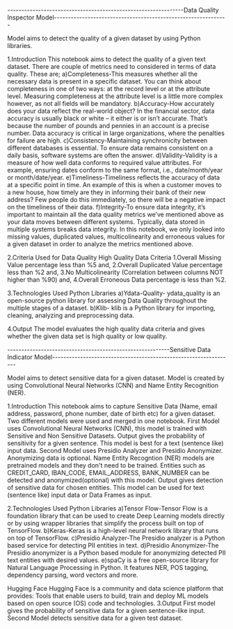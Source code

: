 ---------------------------------------------------------------Data Quality Inspector Model--------------------------------------------------------------

Model aims to detect the quality of a given dataset by using Python libraries. 

1.Introduction
This notebook aims to detect the quality of a given text dataset. There are couple of metrics need to considered in terms of data quality. These are;
a)Completeness-This measures whether all the necessary data is present in a specific dataset. You can think about completeness in one of two ways: at the record level or at the attribute level. Measuring completeness at the attribute level is a little more complex however, as not all fields will be mandatory.
b)Accuracy-How accurately does your data reflect the real-world object? In the financial sector, data accuracy is usually black or white – it either is or isn’t accurate. That’s because the number of pounds and pennies in an account is a precise number. Data accuracy is critical in large organizations, where the penalties for failure are high.
c)Consistency-Maintaining synchronicity between different databases is essential. To ensure data remains consistent on a daily basis, software systems are often the answer.
d)Validity-Validity is a measure of how well data conforms to required value attributes. For example, ensuring dates conform to the same format, i.e., date/month/year or month/date/year.
e)Timeliness-Timeliness reflects the accuracy of data at a specific point in time. An example of this is when a customer moves to a new house, how timely are they in informing their bank of their new address? Few people do this immediately, so there will be a negative impact on the timeliness of their data.
f)Integrity-To ensure data integrity, it’s important to maintain all the data quality metrics we’ve mentioned above as your data moves between different systems. Typically, data stored in multiple systems breaks data integrity.
In this notebook, we only looked into missing values, duplicated values, multicolinearity and erroneous values for a given dataset in order to analyze the metrics mentioned above.

2.Criteria Used for Data Quality
High Quality Data Criteria
1.Overall Missing Value percentage less than %5 and,
2.Overall Duplicated Value percentage less than %2 and,
3.No Multicolinearity (Correlation between columns NOT higher than %90) and,
4.Overall Erroneous Data percentage is less than %2.

3.Technologies Used
Python Libraries
a)Ydata-Quality- ydata_quality is an open-source python library for assessing Data Quality throughout the multiple stages of a dataset.
b)Klib- klib is a Python library for importing, cleaning, analyzing and preprocessing data.

4.Output
The model evaluates the high quality data criteria and gives whether the given data set is high quality or low quality.

----------------------------------------------------------Sensitive Data Indicator Model-----------------------------------------------------------------

Model aims to detect sensitive data for a given dataset. Model is created by using Convolutional Neural Networks (CNN) and Name Entity Recognition (NER).

1.Introduction
This notebook aims to capture Sensitive Data (Name, email address, password, phone number, date of birth etc) for a given dataset. Two different models were used and merged in one notebook. 
First Model uses Convolutional Neural Networks (CNN), this model is trained with Sensitive and Non Sensitive Datasets. Output gives the probability of sensitivity for a given sentence. This model is best for a text (sentence like) input data.
Second Model uses Presidio Analyzer and Presidio Anonymizer. Anonymizing data is optional. Name Entity Recogntion (NER) models are pretrained models and they don't need to be trained. Entities such as CREDIT_CARD, IBAN_CODE, EMAIL_ADDRESS, BANK_NUMBER can be detected and anonymized(optional) with this model. Output gives detection of sensitive data for chosen entities. This model can be used for text (sentence like) input data or Data Frames as input.

2.Technologies Used
Python Libraries
a)Tensor Flow-Tensor Flow is a foundation library that can be used to create Deep Learning models directly or by using wrapper libraries that simplify the process built on top of TensorFlow.
b)Keras-Keras is a high-level neural network library that runs on top of TensorFlow.
c)Presidio Analyzer-The Presidio analyzer is a Python based service for detecting PII entities in text.
d)Presidio Anonymizer-The Presidio anonymizer is a Python based module for anonymizing detected PII text entities with desired values.
e)spaCy is a free open-source library for Natural Language Processing in Python. It features NER, POS tagging, dependency parsing, word vectors and more.

Hugging Face 
Hugging Face is a community and data science platform that provides: Tools that enable users to build, train and deploy ML models based on open source (OS) code and technologies.
3.Output
First model gives the probability of sensitive data for a given sentence-like input.  
Second Model detects sensitive data for a given test dataset.
